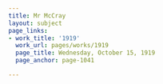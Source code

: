 ```yaml
---
title: Mr McCray
layout: subject
page_links:
- work_title: '1919'
  work_url: pages/works/1919
  page_title: Wednesday, October 15, 1919
  page_anchor: page-1041

---
```

